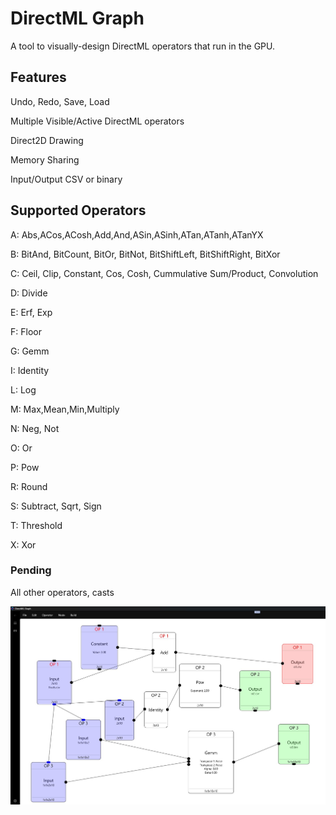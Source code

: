 # DirectML Graph

A tool to visually-design DirectML operators that run in the GPU.


## Features

Undo, Redo, Save, Load

Multiple Visible/Active DirectML operators

Direct2D Drawing

Memory Sharing

Input/Output CSV or binary


## Supported Operators

A: Abs,ACos,ACosh,Add,And,ASin,ASinh,ATan,ATanh,ATanYX

B: BitAnd, BitCount, BitOr, BitNot, BitShiftLeft, BitShiftRight, BitXor

C: Ceil, Clip, Constant, Cos, Cosh, Cummulative Sum/Product, Convolution

D: Divide

E: Erf, Exp

F: Floor

G: Gemm

I: Identity

L: Log

M: Max,Mean,Min,Multiply

N: Neg, Not

O: Or

P: Pow

R: Round

S: Subtract, Sqrt, Sign

T: Threshold

X: Xor
### Pending

All other operators, casts


![screenshot](graph1.jpg)
